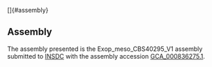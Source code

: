 []{#assembly}

Assembly
--------

The assembly presented is the Exop\_meso\_CBS40295\_V1 assembly
submitted to [INSDC](http://www.insdc.org) with the assembly accession
[GCA\_000836275.1](http://www.ebi.ac.uk/ena/data/view/GCA_000836275.1).
